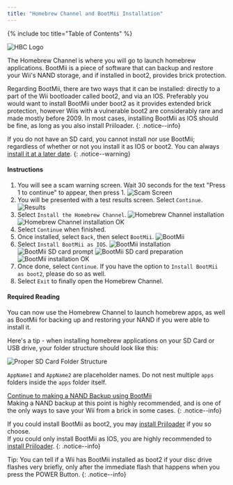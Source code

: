 ```yaml
---
title: "Homebrew Channel and BootMii Installation"
---
```


{% include toc title="Table of Contents" %}

![HBC Logo](/images/hbc.png)

The Homebrew Channel is where you will go to launch homebrew applications.
BootMii is a piece of software that can backup and restore your Wii's NAND storage, and if installed in boot2, provides brick protection.

Regarding BootMii, there are two ways that it can be installed: directly to a part of the Wii bootloader called boot2, and via an IOS. Preferably you would want to install BootMii under boot2 as it provides extended brick protection, however Wiis with a vulnerable boot2 are considerably rare and made mostly before 2009. In most cases, installing BootMii as IOS should be fine, as long as you also install Priiloader.
{: .notice--info}

If you do not have an SD card, you cannot install nor use BootMii; regardless of whether or not you install it as IOS or boot2.
You can always [install it at a later date](hackmii).
{: .notice--warning}

#### Instructions

1. You will see a scam warning screen. Wait 30 seconds for the text "Press 1 to continue" to appear, then press 1.
![Scam Screen](/images/hackmii/scam.png)
1. You will be presented with a test results screen. Select `Continue`.
![Results](/images/hackmii/test_results.png)
1. Select `Install the Homebrew Channel`.
![Homebrew Channel installation](/images/hackmii/hbc_install.png)
![Homebrew Channel installation OK](/images/hackmii/hbc_install_ok.png)
1. Select `Continue` when finished.
1. Once installed, select `Back`, then select `BootMii`.
![BootMii](/images/hackmii/bootmii_install.png)
1. Select `Install BootMii as IOS`.
![BootMii installation](/images/hackmii/bootmii_install1.png)
![BootMii SD card prompt](/images/hackmii/bootmii_install2.png)
![BootMii SD card preparation](/images/hackmii/bootmii_install3.png)
![BootMii installation OK](/images/hackmii/bootmii_install_ok.png)
1. Once done, select `Continue`. If you have the option to `Install BootMii as boot2`, please do so as well.
1. Select `Exit` to finally open the Homebrew Channel.

#### Required Reading

You can now use the Homebrew Channel to launch homebrew apps, as well as BootMii for backing up and restoring your NAND if you were able to install it.

Here's a tip - when installing homebrew applications on your SD Card or USB drive, your folder structure should look like this:

![Proper SD Card Folder Structure](images/Wii/FolderStructure.png)

`AppName1` and `AppName2` are placeholder names. Do not nest multiple `apps` folders inside the `apps` folder itself.

[Continue to making a NAND Backup using BootMii](bootmii)<br>
Making a NAND backup at this point is highly recommended, and is one of the only ways to save your Wii from a brick in some cases.
{: .notice--info}

If you could install BootMii as boot2, you may [install Priiloader](priiloader) if you so choose.<br>
If you could only install BootMii as IOS, you are highly recommended to [install Priiloader](priiloader).
{: .notice--info}

Tip: You can tell if a Wii has BootMii installed as boot2 if your disc drive flashes very briefly, only after the immediate flash that happens when you press the POWER Button.
{: .notice--info}
